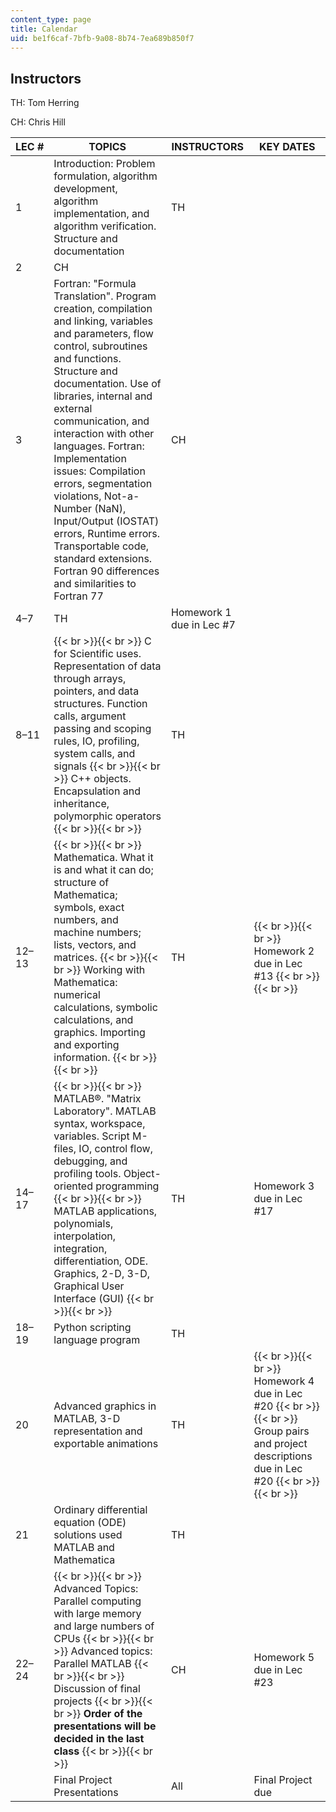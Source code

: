 ```yaml
---
content_type: page
title: Calendar
uid: be1f6caf-7bfb-9a08-8b74-7ea689b850f7
---
```


Instructors
-----------

TH: Tom Herring

CH: Chris Hill

| LEC # | TOPICS | INSTRUCTORS | KEY DATES |
| --- | --- | --- | --- |
| 1 | Introduction: Problem formulation, algorithm development, algorithm implementation, and algorithm verification. Structure and documentation | TH | &nbsp; |
| 2 | CH | &nbsp; |
| 3 | Fortran: "Formula Translation". Program creation, compilation and linking, variables and parameters, flow control, subroutines and functions. Structure and documentation. Use of libraries, internal and external communication, and interaction with other languages. Fortran: Implementation issues: Compilation errors, segmentation violations, Not-a-Number (NaN), Input/Output (IOSTAT) errors, Runtime errors. Transportable code, standard extensions. Fortran 90 differences and similarities to Fortran 77 | CH | &nbsp; |
| 4–7 | TH | Homework 1 due in Lec #7 |
| 8–11 |  {{< br >}}{{< br >}} C for Scientific uses. Representation of data through arrays, pointers, and data structures. Function calls, argument passing and scoping rules, IO, profiling, system calls, and signals {{< br >}}{{< br >}} C++ objects. Encapsulation and inheritance, polymorphic operators {{< br >}}{{< br >}}  | TH | &nbsp; |
| 12–13 |  {{< br >}}{{< br >}} Mathematica. What it is and what it can do; structure of Mathematica; symbols, exact numbers, and machine numbers; lists, vectors, and matrices. {{< br >}}{{< br >}} Working with Mathematica: numerical calculations, symbolic calculations, and graphics. Importing and exporting information. {{< br >}}{{< br >}}  | TH |  {{< br >}}{{< br >}} Homework 2 due in Lec #13 {{< br >}}{{< br >}}  |
| 14–17 |  {{< br >}}{{< br >}} MATLAB®. "Matrix Laboratory". MATLAB syntax, workspace, variables. Script M-files, IO, control flow, debugging, and profiling tools. Object-oriented programming {{< br >}}{{< br >}} MATLAB applications, polynomials, interpolation, integration, differentiation, ODE. Graphics, 2-D, 3-D, Graphical User Interface (GUI) {{< br >}}{{< br >}}  | TH | Homework 3 due in Lec #17 |
| 18–19 | Python scripting language program | TH | &nbsp; |
| 20 | Advanced graphics in MATLAB, 3-D representation and exportable animations | TH |  {{< br >}}{{< br >}} Homework 4 due in Lec #20 {{< br >}}{{< br >}} Group pairs and project descriptions due in Lec #20 {{< br >}}{{< br >}}  |
| 21 | Ordinary differential equation (ODE) solutions used MATLAB and Mathematica | TH | &nbsp; |
| 22–24 |  {{< br >}}{{< br >}} Advanced Topics: Parallel computing with large memory and large numbers of CPUs {{< br >}}{{< br >}} Advanced topics: Parallel MATLAB {{< br >}}{{< br >}} Discussion of final projects {{< br >}}{{< br >}} **Order of the presentations will be decided in the last class** {{< br >}}{{< br >}}  | CH | Homework 5 due in Lec #23 |
| &nbsp; | Final Project Presentations | All | Final Project due